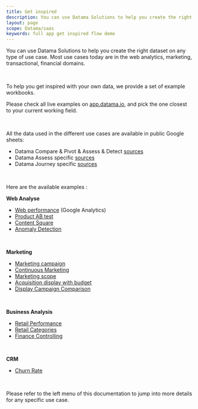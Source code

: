 ```yaml
---
title: Get inspired
description: You can use Datama Solutions to help you create the right dataset on any type of use case
layout: page
scope: Datama/saas
keywords: full app get inspired flow demo 
---
```


You can use Datama Solutions to help you create the right dataset on any type of use case.
Most use cases today are in the web analytics, marketing, transactional, financial domains.

<br>

To help you get inspired with your own data, we provide a set of example workbooks.

Please check all live examples on <a href="https://app.datama.io/" target="_blank">app.datama.io</a>, and pick the one closest to your current working field.

<br>

All the data used in the different use cases are available in public Google sheets:
* Datama Compare & Pivot & Assess & Detect [sources](https://docs.google.com/spreadsheets/d/1bNEeqm5CfpPmYPr_t4ff1xcJkSBKoVvwJd4vKB0sDzs/edit#gid=0)
* Datama Assess specific [sources](https://docs.google.com/spreadsheets/d/1VJJ2j5ldrSfvLQatd9SAikIJX_2dhBgDCjkdX_oUgB4/edit#gid=0)
* Datama Journey specific [sources](https://docs.google.com/spreadsheets/d/1Z2JovUx_q7uLR2iy_fukiJWpIrA1o5wfvfnaHQUgBE4/edit#gid=0)

<br>

Here are the available examples : 

<b>Web Analyse</b>

* [Web performance]({{site.url}}/{{site.baseurl}}/core_app/new/interface/homepage/get_inspired/web_performance_GA.html) (Google Analytics)
* [Product AB test]({{site.url}}/{{site.baseurl}}/core_app/new/interface/homepage/get_inspired/product_AB_test.html)
* [Content Square]({{site.url}}/{{site.baseurl}}/core_app/new/interface/homepage/get_inspired/Content_CS.html)
* [Anomaly Detection]({{site.url}}/{{site.baseurl}}/core_app/new/interface/homepage/get_inspired/anomaly_detection.html)

<br>

<b>Marketing</b>

* [Marketing campaign]({{site.url}}/{{site.baseurl}}/core_app/new/interface/homepage/get_inspired/marketing_campaign.html)
* [Continuous Marketing]({{site.url}}/{{site.baseurl}}/core_app/new/interface/homepage/get_inspired/marketing_continuous.html)
* [Marketing scope]({{site.url}}/{{site.baseurl}}/core_app/new/interface/homepage/get_inspired/marketing_scope.html)
* [Acquisition display with budget]({{site.url}}/{{site.baseurl}}/core_app/new/interface/homepage/get_inspired/acquisition_display.html)
* [Display Campaign Comparison]({{site.url}}/{{site.baseurl}}/core_app/new/interface/homepage/get_inspired/display_campaign.html)

<br>

<b>Business Analysis</b>

* [Retail Performance]({{site.url}}/{{site.baseurl}}/core_app/new/interface/homepage/get_inspired/retail_performance.html)
* [Retail Categories]({{site.url}}/{{site.baseurl}}/core_app/new/interface/homepage/get_inspired/retail_categories.html)
* [Finance Controlling]({{site.url}}/{{site.baseurl}}/core_app/new/interface/homepage/get_inspired/finance_controlling.html)

<br>

<b>CRM</b>

* [Churn Rate]({{site.url}}/{{site.baseurl}}/core_app/new/interface/homepage/get_inspired/churn_rate.html)


<br>

Please refer to the left menu of this documentation to jump into more details for any specific use case.


